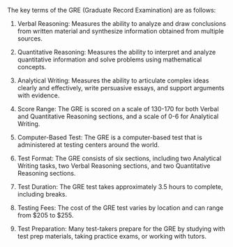 The key terms of the GRE (Graduate Record Examination) are as follows:

1. Verbal Reasoning: Measures the ability to analyze and draw conclusions from written material and synthesize information obtained from multiple sources.

2. Quantitative Reasoning: Measures the ability to interpret and analyze quantitative information and solve problems using mathematical concepts.

3. Analytical Writing: Measures the ability to articulate complex ideas clearly and effectively, write persuasive essays, and support arguments with evidence.

4. Score Range: The GRE is scored on a scale of 130-170 for both Verbal and Quantitative Reasoning sections, and a scale of 0-6 for Analytical Writing.

5. Computer-Based Test: The GRE is a computer-based test that is administered at testing centers around the world.

6. Test Format: The GRE consists of six sections, including two Analytical Writing tasks, two Verbal Reasoning sections, and two Quantitative Reasoning sections.

7. Test Duration: The GRE test takes approximately 3.5 hours to complete, including breaks.

8. Testing Fees: The cost of the GRE test varies by location and can range from $205 to $255.

9. Test Preparation: Many test-takers prepare for the GRE by studying with test prep materials, taking practice exams, or working with tutors.
